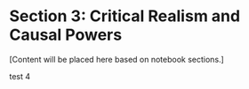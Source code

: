 # Section 3: Critical Realism and Causal Powers

[Content will be placed here based on notebook sections.]

test 4